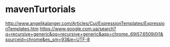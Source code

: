 # mavenTurtorials
http://www.angelikalanger.com/Articles/Cuj/ExpressionTemplates/ExpressionTemplates.htm
https://www.google.com.ua/search?q=recursive+generic&oq=recursive+generic&aqs=chrome..69i57.6509j0j1&sourceid=chrome&es_sm=93&ie=UTF-8
